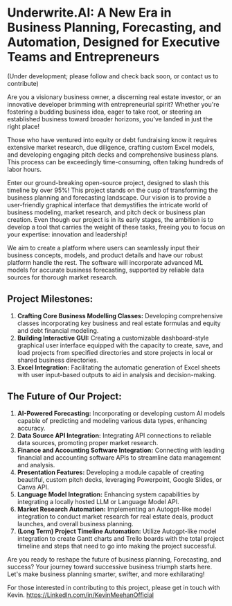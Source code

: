 # Underwrite.AI: A New Era in Business Planning, Forecasting, and Automation, Designed for Executive Teams and Entrepreneurs
(Under development; please follow and check back soon, or contact us to contribute)

Are you a visionary business owner, a discerning real estate investor, or an innovative developer brimming with entrepreneurial spirit? Whether you're fostering a budding business idea, eager to take root, or steering an established business toward broader horizons, you've landed in just the right place!

Those who have ventured into equity or debt fundraising know it requires extensive market research, due diligence, crafting custom Excel models, and developing engaging pitch decks and comprehensive business plans. This process can be exceedingly time-consuming, often taking hundreds of labor hours.

Enter our ground-breaking open-source project, designed to slash this timeline by over 95%! This project stands on the cusp of transforming the business planning and forecasting landscape. Our vision is to provide a user-friendly graphical interface that demystifies the intricate world of business modeling, market research, and pitch deck or business plan creation. Even though our project is in its early stages, the ambition is to develop a tool that carries the weight of these tasks, freeing you to focus on your expertise: innovation and leadership!

We aim to create a platform where users can seamlessly input their business concepts, models, and product details and have our robust platform handle the rest. The software will incorporate advanced ML models for accurate business forecasting, supported by reliable data sources for thorough market research.

## Project Milestones:

1) **Crafting Core Business Modelling Classes:** Developing comprehensive classes incorporating key business and real estate formulas and equity and debt financial modeling.
2) **Building Interactive GUI:** Creating a customizable dashboard-style graphical user interface equipped with the capacity to create, save, and load projects from specified directories and store projects in local or shared business directories.
3) **Excel Integration:** Facilitating the automatic generation of Excel sheets with user input-based outputs to aid in analysis and decision-making.

## The Future of Our Project:

1) **AI-Powered Forecasting:** Incorporating or developing custom AI models capable of predicting and modeling various data types, enhancing accuracy.
2) **Data Source API Integration:** Integrating API connections to reliable data sources, promoting proper market research.
3) **Finance and Accounting Software Integration:** Connecting with leading financial and accounting software APIs to streamline data management and analysis.
4) **Presentation Features:** Developing a module capable of creating beautiful, custom pitch decks, leveraging Powerpoint, Google Slides, or Canva API.
5) **Language Model Integration:** Enhancing system capabilities by integrating a locally hosted LLM or Language Model API.
6) **Market Research Automation:** Implementing an Autogpt-like model integration to conduct market research for real estate deals, product launches, and overall business planning.
7) **(Long Term) Project Timeline Automation:** Utilize Autogpt-like model integration to create Gantt charts and Trello boards with the total project timeline and steps that need to go into making the project successful.
  
Are you ready to reshape the future of business planning, Forecasting, and success? Your journey toward successive business triumph starts here. Let's make business planning smarter, swifter, and more exhilarating!

For those interested in contributing to this project, please get in touch with Kevin.
https://LinkedIn.com/in/KevinMeehanOfficial
